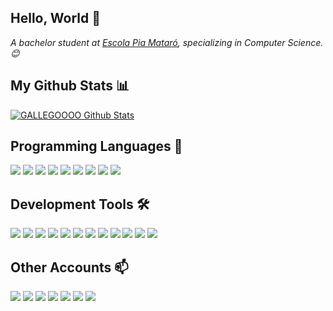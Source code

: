 <h2>Hello, World 👋</h2> 
<p><em>A bachelor student at <a href="https://mataro.escolapia.cat">Escola Pia Mataró</a>, specializing in Computer Science. 😊</br>
</em></p>

<h2>My Github Stats 📊</h2>

[![GALLEGOOOO Github Stats](https://github-readme-stats.vercel.app/api?username=GALLEGOOOO&show_icons=true&count_color=fff&icon_color=737373&text_color=737373&bg_color=737373_private=true)](https://github.com/GALLEGOOOO)

<h2>Programming Languages 🚀</h2>
<a href="#"><img src="https://img.shields.io/badge/HTML-%23E34F26.svg?style=for-the-badge&logo=html5&logoColor=white"/></a>
<a href="#"><img src="https://img.shields.io/badge/CSS-%23197BC9.svg?style=for-the-badge&logo=css3&logoColor=white"/></a>
<a href="#"><img src="https://img.shields.io/badge/JavaScript-%23F7DF1E.svg?style=for-the-badge&logo=javascript&logoColor=black"/></a>
<a href="#"><img src="https://img.shields.io/badge/Python-%233776AB.svg?style=for-the-badge&logo=python&logoColor=white"/></a>
<a href="#"><img src="https://img.shields.io/badge/Java-%23E51F24.svg?style=for-the-badge&logo=java&logoColor=white"/></a>
<a href="#"><img src="https://img.shields.io/badge/PHP-%23777BB4.svg?style=for-the-badge&logo=php&logoColor=white"/></a>
<a href="#"><img src="https://img.shields.io/badge/SQL-%23F89720.svg?style=for-the-badge&logo=mysql&logoColor=white"/></a>
<a href="#"><img src="https://img.shields.io/badge/XML-%230097D6.svg?style=for-the-badge&logo=xml&logoColor=white"/></a>
<a href="#"><img src="https://img.shields.io/badge/JSON-%23000000.svg?style=for-the-badge&logo=json&logoColor=white"/></a>

<h2>Development Tools 🛠️</h2>
<a href="#"><img src="https://img.shields.io/badge/Sublime%20Text-%23FF9800.svg?style=for-the-badge&logo=sublimetext&logoColor=white"/></a>
<a href="#"><img src="https://img.shields.io/badge/Visual%20Studio-%23538BB4.svg?style=for-the-badge&logo=visualstudiocode&logoColor=white"/></a>
<a href="#"><img src="https://img.shields.io/badge/Eclipse%20IDE-%2300A98F.svg?style=for-the-badge&logo=eclipseide&logoColor=white"/></a>
<a href="#"><img src="https://img.shields.io/badge/Spyder-%232E5D5F.svg?style=for-the-badge&logo=spyderide&logoColor=white"/></a>
<a href="#"><img src="https://img.shields.io/badge/Docker-%230072C6.svg?style=for-the-badge&logo=docker&logoColor=white"/></a>
<a href="#"><img src="https://img.shields.io/badge/Laragon-%232496ED.svg?style=for-the-badge&logo=laragon&logoColor=white"/></a>
<a href="#"><img src="https://img.shields.io/badge/GitHub-%23181717.svg?style=for-the-badge&logo=github&logoColor=white"/></a>
<a href="#"><img src="https://img.shields.io/badge/Git-%23F05032.svg?style=for-the-badge&logo=git&logoColor=white"/></a>
<a href="#"><img src="https://img.shields.io/badge/Node.js-%23339933.svg?style=for-the-badge&logo=node.js&logoColor=white"/></a>
<a href="#"><img src="https://img.shields.io/badge/jQuery-%230769AD.svg?style=for-the-badge&logo=jquery&logoColor=white"/></a>
<a href="#"><img src="https://img.shields.io/badge/Bootstrap-%237952B3.svg?style=for-the-badge&logo=bootstrap&logoColor=white"/></a>
<a href="#"><img src="https://img.shields.io/badge/Linux-%23FCC624.svg?style=for-the-badge&logo=linux&logoColor=black"/></a>

<h2>Other Accounts 📫</h2>
<a href="https://www.linkedin.com/in/arnau-gallego-bassas-103246256/"><img src="https://img.shields.io/badge/linkedin-%230077B5.svg?&style=for-the-badge&logo=linkedin&logoColor=white"/></a>
<a href="mailto:arnaugb27.agb@gmail.com"><img src="https://img.shields.io/badge/Gmail-%23ED4133.svg?style=for-the-badge&logo=gmail&logoColor=white"/></a>
<a href="https://instagram.com/__gallegooo"><img src="https://img.shields.io/badge/instagram-%23E4405F.svg?&style=for-the-badge&logo=instagram&logoColor=white"/></a>
<a href="https://open.spotify.com/user/arnaugamerz" target="_blank"><img src="https://img.shields.io/badge/Spotify-%231ED760.svg?&style=for-the-badge&logo=spotify&logoColor=white"></a>
<a href="https://twitter.com/__GALLEGOOO"><img src="https://img.shields.io/badge/Twitter-%231DA1F2.svg?style=for-the-badge&logo=twitter&logoColor=white"/></a>
<a href="https://discord.com/users/1103345973524172880"><img src="https://img.shields.io/badge/Discord-7289DA?style=for-the-badge&logo=discord&logoColor=white"/></a>
<a href="https://paypal.me/arnaugallegob"><img src="https://img.shields.io/badge/PayPal-0093FF?style=for-the-badge&logo=paypal&logoColor=white"/></a>
